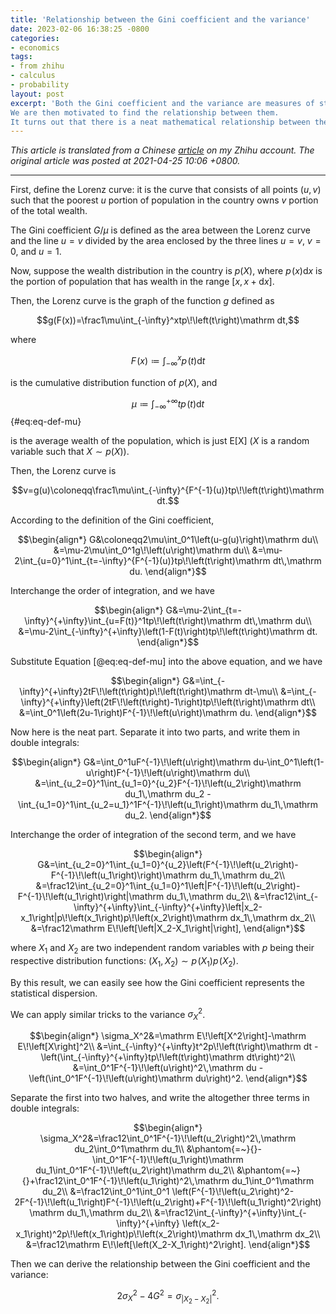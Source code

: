 ```yaml
---
title: 'Relationship between the Gini coefficient and the variance'
date: 2023-02-06 16:38:25 -0800
categories:
- economics
tags:
- from zhihu
- calculus
- probability
layout: post
excerpt: 'Both the Gini coefficient and the variance are measures of statistical dispersion.
We are then motivated to find the relationship between them.
It turns out that there is a neat mathematical relationship between them.'
---
```


*This article is translated from a
Chinese [article](https://zhuanlan.zhihu.com/p/367530273) on my Zhihu account.
The original article was posted at 2021-04-25 10:06 +0800.*

---

First, define the Lorenz curve:
it is the curve that consists of all points $(u,v)$ such that
the poorest $u$ portion of population in the country owns $v$ portion of the total wealth.

The Gini coefficient $G/\mu$ is defined as the area between the Lorenz curve and the line $u=v$
divided by the area enclosed by the three lines $u=v$, $v=0$, and $u=1$.

Now, suppose the wealth distribution in the country is $p(X)$,
where $p\!\left(x\right)\mathrm dx$ is the portion of population that has wealth
in the range $[x,x+\mathrm dx]$.

Then, the Lorenz curve is the graph of the function $g$ defined as

$$g(F(x))=\frac1\mu\int_{-\infty}^xtp\!\left(t\right)\mathrm dt,$$

where

$$F\!\left(x\right)\coloneqq\int_{-\infty}^xp\!\left(t\right)\mathrm dt$$

is the cumulative distribution function of $p(X)$, and

$$\mu\coloneqq\int_{-\infty}^{+\infty}tp\!\left(t\right)\mathrm dt$$ {#eq:eq-def-mu}

is the average wealth of the population, which is just $\mathrm E[\mathrm X]$
($X$ is a random variable such that $X\sim p(X)$).

Then, the Lorenz curve is

$$v=g(u)\coloneqq\frac1\mu\int_{-\infty}^{F^{-1}(u)}tp\!\left(t\right)\mathrm dt.$$

According to the definition of the Gini coefficient,

$$\begin{align*}
G&\coloneqq2\mu\int_0^1\left(u-g(u)\right)\mathrm du\\
&=\mu-2\mu\int_0^1g\!\left(u\right)\mathrm du\\
&=\mu-2\int_{u=0}^1\int_{t=-\infty}^{F^{-1}(u)}tp\!\left(t\right)\mathrm dt\,\mathrm du.
\end{align*}$$

Interchange the order of integration, and we have

$$\begin{align*}
G&=\mu-2\int_{t=-\infty}^{+\infty}\int_{u=F(t)}^1tp\!\left(t\right)\mathrm dt\,\mathrm du\\
&=\mu-2\int_{-\infty}^{+\infty}\left(1-F(t)\right)tp\!\left(t\right)\mathrm dt.
\end{align*}$$

Substitute Equation [@eq:eq-def-mu] into the above equation, and we have

$$\begin{align*}
G&=\int_{-\infty}^{+\infty}2tF\!\left(t\right)p\!\left(t\right)\mathrm dt-\mu\\
&=\int_{-\infty}^{+\infty}\left(2tF\!\left(t\right)-1\right)tp\!\left(t\right)\mathrm dt\\
&=\int_0^1\left(2u-1\right)F^{-1}\!\left(u\right)\mathrm du.
\end{align*}$$

Now here is the neat part.
Separate it into two parts, and write them in double integrals:

$$\begin{align*}
G&=\int_0^1uF^{-1}\!\left(u\right)\mathrm du-\int_0^1\left(1-u\right)F^{-1}\!\left(u\right)\mathrm du\\
&=\int_{u_2=0}^1\int_{u_1=0}^{u_2}F^{-1}\!\left(u_2\right)\mathrm du_1\,\mathrm du_2
-\int_{u_1=0}^1\int_{u_2=u_1}^1F^{-1}\!\left(u_1\right)\mathrm du_1\,\mathrm du_2.
\end{align*}$$

Interchange the order of integration of the second term, and we have

$$\begin{align*}
G&=\int_{u_2=0}^1\int_{u_1=0}^{u_2}\left(F^{-1}\!\left(u_2\right)-F^{-1}\!\left(u_1\right)\right)\mathrm du_1\,\mathrm du_2\\
&=\frac12\int_{u_2=0}^1\int_{u_1=0}^1\left|F^{-1}\!\left(u_2\right)-F^{-1}\!\left(u_1\right)\right|\mathrm du_1\,\mathrm du_2\\
&=\frac12\int_{-\infty}^{+\infty}\int_{-\infty}^{+\infty}\left|x_2-x_1\right|p\!\left(x_1\right)p\!\left(x_2\right)\mathrm dx_1\,\mathrm dx_2\\
&=\frac12\mathrm E\!\left[\left|X_2-X_1\right|\right],
\end{align*}$$

where $X_1$ and $X_2$ are two independent random variables with $p$ being their respective distribution functions:
$\left(X_1,X_2\right)\sim p\!\left(X_1\right)p\!\left(X_2\right)$.

By this result, we can easily see how the Gini coefficient represents the statistical dispersion.

We can apply similar tricks to the variance $\sigma_X^2$.

$$\begin{align*}
\sigma_X^2&=\mathrm E\!\left[X^2\right]-\mathrm E\!\left[X\right]^2\\
&=\int_{-\infty}^{+\infty}t^2p\!\left(t\right)\mathrm dt
-\left(\int_{-\infty}^{+\infty}tp\!\left(t\right)\mathrm dt\right)^2\\
&=\int_0^1F^{-1}\!\left(u\right)^2\,\mathrm du
-\left(\int_0^1F^{-1}\!\left(u\right)\mathrm du\right)^2.
\end{align*}$$

Separate the first into two halves, and write the altogether three terms in double integrals:

$$\begin{align*}
\sigma_X^2&=\frac12\int_0^1F^{-1}\!\left(u_2\right)^2\,\mathrm du_2\int_0^1\mathrm du_1\\
&\phantom{=~}{}-\int_0^1F^{-1}\!\left(u_1\right)\mathrm du_1\int_0^1F^{-1}\!\left(u_2\right)\mathrm du_2\\
&\phantom{=~}{}+\frac12\int_0^1F^{-1}\!\left(u_1\right)^2\,\mathrm du_1\int_0^1\mathrm du_2\\
&=\frac12\int_0^1\int_0^1
\left(F^{-1}\!\left(u_2\right)^2-2F^{-1}\!\left(u_1\right)F^{-1}\!\left(u_2\right)+F^{-1}\!\left(u_1\right)^2\right)
\mathrm du_1\,\mathrm du_2\\
&=\frac12\int_{-\infty}^{+\infty}\int_{-\infty}^{+\infty}
\left(x_2-x_1\right)^2p\!\left(x_1\right)p\!\left(x_2\right)\mathrm dx_1\,\mathrm dx_2\\
&=\frac12\mathrm E\!\left[\left(X_2-X_1\right)^2\right].
\end{align*}$$

Then we can derive the relationship between the Gini coefficient and the variance:

$$2\sigma_X^2-4G^2=\sigma_{\left|X_2-X_2\right|}^2.$$
